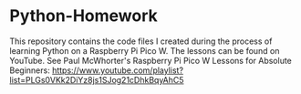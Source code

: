 # Python-Homework
This repository contains the code files I created during the process of learning Python on a Raspberry Pi Pico W. The lessons can be found on YouTube. See Paul McWhorter's Raspberry Pi Pico W Lessons for Absolute Beginners: https://www.youtube.com/playlist?list=PLGs0VKk2DiYz8js1SJog21cDhkBqyAhC5